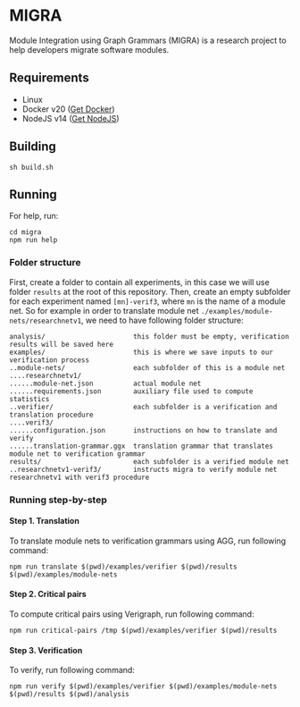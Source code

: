 # MIGRA

Module Integration using Graph Grammars (MIGRA) is a research project to help developers migrate software modules.

## Requirements

- Linux
- Docker v20 ([Get Docker](https://docs.docker.com/get-docker/))
- NodeJS v14 ([Get NodeJS](https://nodejs.org/))

## Building

```
sh build.sh
```

## Running

For help, run:
```
cd migra
npm run help
```

### Folder structure

First, create a folder to contain all experiments, in this case we will use folder `results` at the root of this repository. Then, create an empty subfolder for each experiment named `[mn]-verif3`, where `mn` is the name of a module net. So for example in order to translate module net `./examples/module-nets/researchnetv1`, we need to have following folder structure:
```
analysis/                      this folder must be empty, verification results will be saved here
examples/                      this is where we save inputs to our verification process
..module-nets/                 each subfolder of this is a module net
....researchnetv1/
......module-net.json          actual module net
......requirements.json        auxiliary file used to compute statistics
..verifier/                    each subfolder is a verification and translation procedure
....verif3/
......configuration.json       instructions on how to translate and verify
......translation-grammar.ggx  translation grammar that translates module net to verification grammar
results/                       each subfolder is a verified module net
..researchnetv1-verif3/        instructs migra to verify module net researchnetv1 with verif3 procedure
```

### Running step-by-step

#### Step 1. Translation

To translate module nets to verification grammars using AGG, run following command:
```
npm run translate $(pwd)/examples/verifier $(pwd)/results $(pwd)/examples/module-nets
```

#### Step 2. Critical pairs

To compute critical pairs using Verigraph, run following command:
```
npm run critical-pairs /tmp $(pwd)/examples/verifier $(pwd)/results
```

#### Step 3. Verification

To verify, run following command:
```
npm run verify $(pwd)/examples/verifier $(pwd)/examples/module-nets $(pwd)/results $(pwd)/analysis
```

